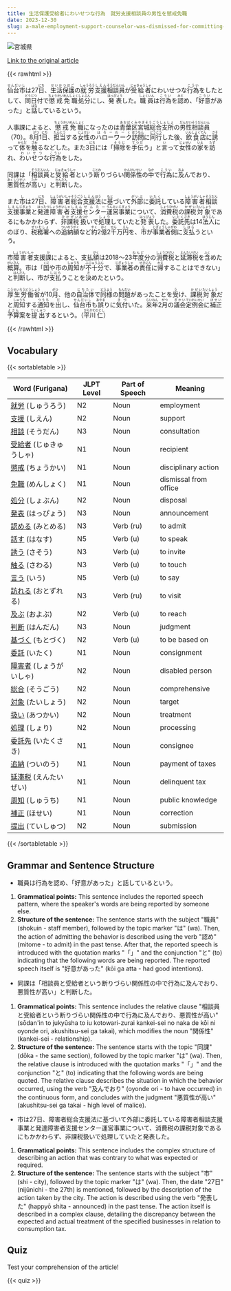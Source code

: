 ```yaml
---
title: 生活保護受給者にわいせつな行為　就労支援相談員の男性を懲戒免職
date: 2023-12-30
slug: a-male-employment-support-counselor-was-dismissed-for-committing-indecent-acts-against-a-recipient-of-livelihood-protection
---
```


![宮城県](https://www.asahicom.jp/imgopt/img/6993c52f71/comm_L/AS20231228001338.jpg "宮城県")

[Link to the original article](https://asahi.com/articles/ASRDX3STMRDWUNHB009.html?iref=pc_life_top__n)

{{< rawhtml >}}
<p><ruby>仙台市<rt>せんだいし</rt></ruby>は27<ruby>日<rt>にち</rt></ruby>、<ruby>生活保護<rt>せいかつほご</rt></ruby>の<ruby>就労<rt>しゅうろう</rt></ruby><ruby>支援<rt>しえん</rt></ruby><ruby>相談<rt>そうだん</rt></ruby><ruby>員<rt>いん</rt></ruby>が<ruby>受給者<rt>じゅきゅうしゃ</rt></ruby>にわいせつな<ruby>行為<rt>こうい</rt></ruby>をしたとして、<ruby>同日<rt>どうじつ</rt></ruby>付で<ruby>懲戒<rt>ちょうかい</rt></ruby><ruby>免職<rt>めんしょく</rt></ruby><ruby>処分<rt>しょぶん</rt></ruby>にし、<ruby>発表<rt>はっぴょう</rt></ruby>した。<ruby>職員<rt>しょくいん</rt></ruby>は<ruby>行為<rt>こうい</rt></ruby>を<ruby>認<rt>みと</rt></ruby>め、「<ruby>好意<rt>こうい</rt></ruby>があった」と<ruby>話<rt>はな</rt></ruby>しているという。</p>

<p>人事課によると、<ruby>懲戒免職<rt>ちょうかいめんしょく</rt></ruby>になったのは<ruby>青葉区宮城総合支所<rt>あおばくみやぎそうごうしぇしょ</rt></ruby>の<ruby>男性相談員<rt>だんせいそうだんいん</rt></ruby>（70）。8<ruby>月<rt>がつ</rt></ruby>1<ruby>日<rt>にち</rt></ruby>、<ruby>担当<rt>たんとう</rt></ruby>する<ruby>女性<rt>じょせい</rt></ruby>の<ruby>ハローワーク<rt>はろーわーく</rt></ruby><ruby>訪問<rt>ほうもん</rt></ruby>に<ruby>同行<rt>どうこう</rt></ruby>した後、<ruby>飲食店<rt>いんしょくてん</rt></ruby>に<ruby>誘<rt>さそ</rt></ruby>って<ruby>体<rt>からだ</rt></ruby>を<ruby>触<rt>さわ</rt></ruby>るなどした。また3<ruby>日<rt>にち</rt></ruby>には「<ruby>掃除<rt>そうじ</rt></ruby>を<ruby>手伝<rt>てつだ</rt></ruby>う」と<ruby>言<rt>い</rt></ruby>って<ruby>女性<rt>じょせい</rt></ruby>の<ruby>家<rt>いえ</rt></ruby>を<ruby>訪<rt>たず</rt></ruby>れ、<ruby>わいせつ<rt>わいせつ</rt></ruby>な<ruby>行為<rt>こうい</rt></ruby>をした。</p>

<p>同課は「<ruby>相談員<rt>そうだんいん</rt></ruby>と<ruby>受給者<rt>じゅきゅうしゃ</rt></ruby>という<ruby>断<rt>ことわ</rt></ruby>りづらい<ruby>関係性<rt>かんけいせい</rt></ruby>の<ruby>中<rt>なか</rt></ruby>で<ruby>行為<rt>こうい</rt></ruby>に<ruby>及<rt>およ</rt></ruby>んでおり、<ruby>悪質性<rt>あくしつせい</rt></ruby>が<ruby>高<rt>たか</rt></ruby>い」と<ruby>判断<rt>かんだん</rt></ruby>した。</p>

<p>また<ruby>市<rt>し</rt></ruby>は27<ruby>日<rt>にち</rt></ruby>、<ruby>障害者<rt>しょうがいしゃ</rt></ruby><ruby>総合<rt>そうごう</rt></ruby><ruby>支援<rt>しえん</rt></ruby><ruby>法<rt>ほう</rt></ruby>に<ruby>基<rt>もと</rt></ruby>づいて<ruby>外部<rt>がいぶ</rt></ruby>に<ruby>委託<rt>いたく</rt></ruby>している<ruby>障害者<rt>しょうがいしゃ</rt></ruby><ruby>相談<rt>そうだん</rt></ruby><ruby>支援<rt>しえん</rt></ruby><ruby>事業<rt>じぎょう</rt></ruby>と<ruby>発達<rt>はったつ</rt></ruby><ruby>障害者<rt>しょうがいしゃ</rt></ruby><ruby>支援<rt>しえん</rt></ruby><ruby>センター<rt>せんたー</rt></ruby><ruby>運営<rt>うんえい</rt></ruby><ruby>事業<rt>じぎょう</rt></ruby>について、<ruby>消費税<rt>しょうひぜい</rt></ruby>の<ruby>課税<rt>かぜい</rt></ruby><ruby>対象<rt>たいしょう</rt></ruby>であるにもかかわらず、<ruby>非課税<rt>ひかぜい</rt></ruby><ruby>扱<rt>あつか</rt></ruby>いで<ruby>処理<rt>しょり</rt></ruby>していたと<ruby>発表<rt>はっぴょう</rt></ruby>した。<ruby>委託<rt>いたく</rt></ruby><ruby>先<rt>さき</rt></ruby>は14<ruby>法人<rt>ほうじん</rt></ruby>にのぼり、<ruby>税務署<rt>ぜいむしょ</rt></ruby>への<ruby>追納<rt>ついのう</rt></ruby><ruby>額<rt>がく</rt></ruby>など<ruby>約<rt>やく</rt></ruby>2<ruby>億<rt>おく</rt></ruby>2<ruby>千<rt>せん</rt></ruby>万<ruby>円<rt>えん</rt></ruby>を、<ruby>市<rt>し</rt></ruby>が<ruby>事業者<rt>じぎょうしゃ</rt></ruby><ruby>側<rt>がわ</rt></ruby>に<ruby>支払<rt>しはら</rt></ruby>うという。</p>

<p>市<ruby>障害者<rt>しょうがいしゃ</rt></ruby>支援<ruby>課<rt>か</rt></ruby>によると、支払<ruby>額<rt>がく</rt></ruby>は2018～23<ruby>年度<rt>ねんど</rt></ruby>分の<ruby>消費税<rt>しょうひぜい</rt></ruby>と<ruby>延滞税<rt>えんたいぜい</rt></ruby>を<ruby>含<rt>ふく</rt></ruby>めた<ruby>概算<rt>がいさん</rt></ruby>。市は「<ruby>国<rt>くに</rt></ruby>や市の<ruby>周知<rt>しゅうち</rt></ruby>が<ruby>不十分<rt>ふじゅうぶん</rt></ruby>で、<ruby>事業者<rt>じぎょうしゃ</rt></ruby>の<ruby>責任<rt>せきにん</rt></ruby>に<ruby>帰<rt>かえ</rt></ruby>することはできない」と<ruby>判断<rt>はんだん</rt></ruby>し、市が<ruby>支払<rt>しはら</rt></ruby>うことを<ruby>決<rt>き</rt></ruby>めたという。</p>

<p><ruby>厚生労働省<rt>こうせいろうどうしょう</rt></ruby>が10<ruby>月<rt>がつ</rt></ruby>、他の<ruby>自治体<rt>じちたい</rt></ruby>で<ruby>同様<rt>どうよう</rt></ruby>の<ruby>問題<rt>もんだい</rt></ruby>があったことを<ruby>受<rt>う</rt></ruby>け、<ruby>課税<rt>かぜい</rt></ruby><ruby>対象<rt>たいしょう</rt></ruby>だと<ruby>周知<rt>しゅうち</rt></ruby>する<ruby>通知<rt>つうち</rt></ruby>を<ruby>出<rt>だ</rt></ruby>し、<ruby>仙台市<rt>せんだいし</rt></ruby>も<ruby>誤<rt>あやま</rt></ruby>りに<ruby>気付<rt>きづ</rt></ruby>いた。<ruby>来年<rt>らいねん</rt></ruby>2<ruby>月<rt>がつ</rt></ruby>の<ruby>議会<rt>ぎかい</rt></ruby><ruby>定例<rt>ていれい</rt></ruby><ruby>会<rt>かい</rt></ruby>に<ruby>補正<rt>ほせい</rt></ruby><ruby>予算<rt>よさん</rt></ruby>案を<ruby>提出<rt>ていしゅつ</rt></ruby>するという。（<ruby>平川<rt>ひらかわ</rt></ruby><ruby>仁<rt>ひとし</rt></ruby>）</p>
{{< /rawhtml >}}

## Vocabulary


{{< sortabletable >}}

| Word (Furigana) | JLPT Level | Part of Speech | Meaning |
|-----------------|------------|----------------|---------|
|[就労](https://jisho.org/search/%E5%B0%B1%E5%8A%B4) (しゅうろう)| N2 | Noun | employment |
|[支援](https://jisho.org/search/%E6%94%AF%E6%8F%B4) (しえん)| N2 | Noun | support |
|[相談](https://jisho.org/search/%E7%9B%B8%E8%AB%87) (そうだん)| N3 | Noun | consultation |
|[受給者](https://jisho.org/search/%E5%8F%97%E7%B5%A6%E8%80%85) (じゅきゅうしゃ)| N1 | Noun | recipient |
|[懲戒](https://jisho.org/search/%E6%87%B2%E6%88%92) (ちょうかい)| N1 | Noun | disciplinary action |
|[免職](https://jisho.org/search/%E5%85%8D%E8%81%B7) (めんしょく)| N1 | Noun | dismissal from office |
|[処分](https://jisho.org/search/%E5%87%A6%E5%88%86) (しょぶん)| N2 | Noun | disposal |
|[発表](https://jisho.org/search/%E7%99%BA%E8%A1%A8) (はっぴょう)| N3 | Noun | announcement |
|[認める](https://jisho.org/search/%E8%AA%8D%E3%82%81%E3%82%8B) (みとめる)| N3 | Verb (ru) | to admit |
|[話す](https://jisho.org/search/%E8%A9%B1%E3%81%99) (はなす)| N5 | Verb (u) | to speak |
|[誘う](https://jisho.org/search/%E8%AA%98%E3%81%86) (さそう)| N3 | Verb (u) | to invite |
|[触る](https://jisho.org/search/%E8%A7%A6%E3%82%8B) (さわる)| N3 | Verb (u) | to touch |
|[言う](https://jisho.org/search/%E8%A8%80%E3%81%86) (いう)| N5 | Verb (u) | to say |
|[訪れる](https://jisho.org/search/%E8%A8%AA%E3%82%8C%E3%82%8B) (おとずれる)| N3 | Verb (ru) | to visit |
|[及ぶ](https://jisho.org/search/%E5%8F%8A%E3%81%B6) (およぶ)| N2 | Verb (u) | to reach |
|[判断](https://jisho.org/search/%E5%88%A4%E6%96%AD) (はんだん)| N3 | Noun | judgment |
|[基づく](https://jisho.org/search/%E5%9F%BA%E3%81%A5%E3%81%8F) (もとづく)| N2 | Verb (u) | to be based on |
|[委託](https://jisho.org/search/%E5%A7%94%E8%A8%97) (いたく)| N1 | Noun | consignment |
|[障害者](https://jisho.org/search/%E9%9A%9C%E5%AE%B3%E8%80%85) (しょうがいしゃ)| N2 | Noun | disabled person |
|[総合](https://jisho.org/search/%E7%B7%8F%E5%90%88) (そうごう)| N2 | Noun | comprehensive |
|[対象](https://jisho.org/search/%E5%AF%BE%E8%B1%A1) (たいしょう)| N2 | Noun | target |
|[扱い](https://jisho.org/search/%E6%89%B1%E3%81%84) (あつかい)| N2 | Noun | treatment |
|[処理](https://jisho.org/search/%E5%87%A6%E7%90%86) (しょり)| N2 | Noun | processing |
|[委託先](https://jisho.org/search/%E5%A7%94%E8%A8%97%E5%85%88) (いたくさき)| N1 | Noun | consignee |
|[追納](https://jisho.org/search/%E8%BF%BD%E7%B4%8D) (ついのう)| N1 | Noun | payment of taxes |
|[延滞税](https://jisho.org/search/%E5%BB%B6%E6%BB%9E%E7%A8%8E) (えんたいぜい)| N1 | Noun | delinquent tax |
|[周知](https://jisho.org/search/%E5%91%A8%E7%9F%A5) (しゅうち)| N1 | Noun | public knowledge |
|[補正](https://jisho.org/search/%E8%A3%9C%E6%AD%A3) (ほせい)| N1 | Noun | correction |
|[提出](https://jisho.org/search/%E6%8F%90%E5%87%BA) (ていしゅつ)| N2 | Noun | submission |

{{< /sortabletable >}}


## Grammar and Sentence Structure

- 職員は行為を認め、「好意があった」と話しているという。

1. **Grammatical points:** This sentence includes the reported speech pattern, where the speaker's words are being reported by someone else.
2. **Structure of the sentence:** The sentence starts with the subject "職員" (shokuin - staff member), followed by the topic marker "は" (wa). Then, the action of admitting the behavior is described using the verb "認め" (mitome - to admit) in the past tense. After that, the reported speech is introduced with the quotation marks "「」" and the conjunction "と" (to) indicating that the following words are being reported. The reported speech itself is "好意があった" (kōi ga atta - had good intentions).

- 同課は「相談員と受給者という断りづらい関係性の中で行為に及んでおり、悪質性が高い」と判断した。

1. **Grammatical points:** This sentence includes the relative clause "相談員と受給者という断りづらい関係性の中で行為に及んでおり、悪質性が高い" (sōdan'in to jukyūsha to iu kotowari-zurai kankei-sei no naka de kōi ni oyonde ori, akushitsu-sei ga takai), which modifies the noun "関係性" (kankei-sei - relationship).
2. **Structure of the sentence:** The sentence starts with the topic "同課" (dōka - the same section), followed by the topic marker "は" (wa). Then, the relative clause is introduced with the quotation marks "「」" and the conjunction "と" (to) indicating that the following words are being quoted. The relative clause describes the situation in which the behavior occurred, using the verb "及んでおり" (oyonde ori - to have occurred) in the continuous form, and concludes with the judgment "悪質性が高い" (akushitsu-sei ga takai - high level of malice).

- 市は27日、障害者総合支援法に基づいて外部に委託している障害者相談支援事業と発達障害者支援センター運営事業について、消費税の課税対象であるにもかかわらず、非課税扱いで処理していたと発表した。

1. **Grammatical points:** This sentence includes the complex structure of describing an action that was contrary to what was expected or required.
2. **Structure of the sentence:** The sentence starts with the subject "市" (shi - city), followed by the topic marker "は" (wa). Then, the date "27日" (nijūnichi - the 27th) is mentioned, followed by the description of the action taken by the city. The action is described using the verb "発表した" (happyō shita - announced) in the past tense. The action itself is described in a complex clause, detailing the discrepancy between the expected and actual treatment of the specified businesses in relation to consumption tax.

## Quiz

Test your comprehension of the article!

{{< quiz >}}